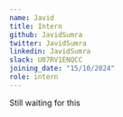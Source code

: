 ```yaml
---
name: Javid
title: Intern
github: JavidSumra
twitter: JavidSumra
linkedin: JavidSumra
slack: U07RV1ENQCC
joining_date: "15/10/2024"
role: intern
---
```


Still waiting for this
